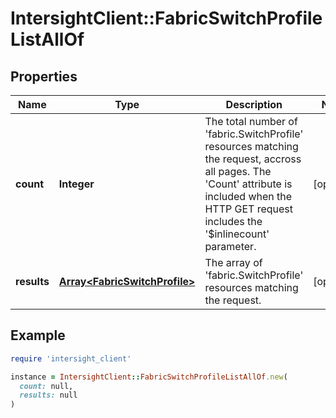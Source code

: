 # IntersightClient::FabricSwitchProfileListAllOf

## Properties

| Name | Type | Description | Notes |
| ---- | ---- | ----------- | ----- |
| **count** | **Integer** | The total number of &#39;fabric.SwitchProfile&#39; resources matching the request, accross all pages. The &#39;Count&#39; attribute is included when the HTTP GET request includes the &#39;$inlinecount&#39; parameter. | [optional] |
| **results** | [**Array&lt;FabricSwitchProfile&gt;**](FabricSwitchProfile.md) | The array of &#39;fabric.SwitchProfile&#39; resources matching the request. | [optional] |

## Example

```ruby
require 'intersight_client'

instance = IntersightClient::FabricSwitchProfileListAllOf.new(
  count: null,
  results: null
)
```

